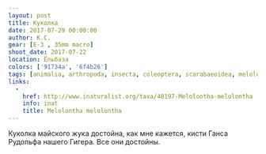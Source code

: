 ```yaml
---
layout: post
title: Куколка
date: 2017-07-29 00:00:00
author: К.С.
gear: [E-3 , 35mm macro]
shoot_date: 2017-07-22
location: Ёльбаза
colors: ['91734a', '6f4b26']
tags: [animalia, arthropoda, insecta, coleoptera, scarabaeoidea, melolonthidae, melolontha, melolontha melolontha]
links:
  -
    href: http://www.inaturalist.org/taxa/48197-Melolontha-melolontha
    info: inat
    title: Melolontha melolontha
---
```

Куколка майского жука достойна, как мне кажется, кисти Ганса Рудольфа нашего Гигера. Все они достойны.
